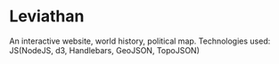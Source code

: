 # Leviathan
An interactive website, world history, political map.
Technologies used:
JS(NodeJS, d3, Handlebars, GeoJSON, TopoJSON)
